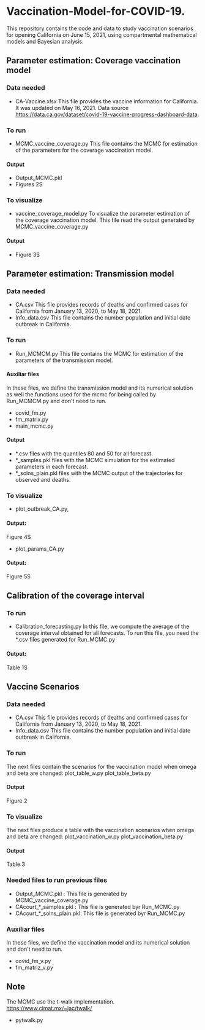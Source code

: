 # Vaccination-Model-for-COVID-19.

This repository contains the code and data to study vaccination scenarios for opening  California on June 15, 2021, using compartmental mathematical models and Bayesian analysis.



## Parameter estimation: Coverage vaccination model

### Data needed
- CA-Vaccine.xlsx
This file provides the vaccine information for California. It was updated on May 16, 2021. 
Data source https://data.ca.gov/dataset/covid-19-vaccine-progress-dashboard-data.

### To run
- MCMC_vaccine_coverage.py
This file contains the MCMC for estimation of the parameters for the coverage vaccination model.
 
#### Output
- Output_MCMC.pkl
- Figures 2S

### To visualize
- vaccine_coverage_model.py
To visualize the parameter estimation of the coverage vaccination model. This file read the output generated by MCMC_vaccine_coverage.py

#### Output
-  Figure 3S


## Parameter estimation: Transmission model

### Data needed
- CA.csv 
This file provides records of deaths and confirmed cases for California from January 13, 2020, to May 18, 2021.
- Info_data.csv 
This file contains the number population and initial date outbreak in California.

### To run
- Run_MCMCM.py
This file contains the MCMC for estimation of the parameters of the transmission model. 

#### Auxiliar files
In these files,  we define the transmission model and its numerical solution as well  the functions used for the mcmc for being called by Run_MCMCM.py and don't need to run.
- covid_fm.py
- fm_matrix.py 
- main_mcmc.py

#### Output
- *.csv files with the quantiles 80 and 50 for all forecast. 
-  *_samples.pkl  files with the MCMC simulation for the estimated parameters in each forecast.
- *_solns_plain.pkl files with the MCMC output of the trajectories for observed and deaths.

### To visualize

- plot_outbreak_CA.py,
#### Output:
Figure 4S

- plot_params_CA.py
#### Output:
Figure  5S


## Calibration of the coverage interval

### To run
- Calibration_forecasting.py
In this file, we compute the average of the coverage interval obtained for all forecasts. 
To run this file, you need the *.csv files generated for Run_MCMC.py

#### Output:
Table 1S


## Vaccine Scenarios

### Data needed
- CA.csv 
This file provides records of deaths and confirmed cases for California from January 13, 2020, to May 18, 2021.
- Info_data.csv 
This file contains the number population and initial date outbreak in California.

### To run
The next files contain the scenarios for the vaccination model when omega and beta are changed:
plot_table_w.py
plot_table_beta.py

#### Output
Figure 2

### To visualize
The next files produce a table with the vaccination scenarios when omega and beta are changed:
plot_vaccination_w.py
plot_vaccination_beta.py

#### Output
Table 3

### Needed files to run  previous files
- Output_MCMC.pkl :  This file is generated by MCMC_vaccine_coverage.py
-  CAcourt_*_samples.pkl : This file is generated byr Run_MCMC.py
-  CAcourt_*_solns_plain.pkl: This file is generated byr Run_MCMC.py


### Auxiliar files
In these files,  we define the vaccination model and its numerical solution and don't need to run.
- covid_fm_v.py
- fm_matriz_v.py


## Note
The MCMC use the t-walk implementation. https://www.cimat.mx/~jac/twalk/
- pytwalk.py
